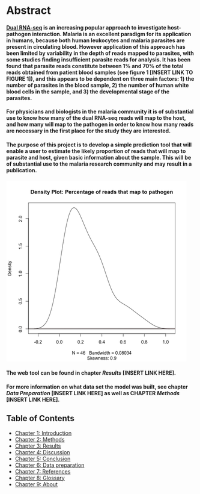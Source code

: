 # Abstract

#### [Dual RNA-seq](http://journals.plos.org/plospathogens/article?id=10.1371/journal.ppat.1006033 "Why dual RNA-Seq data?") is an increasing popular approach to investigate host-pathogen interaction. Malaria is an excellent paradigm for its application in humans, because both human leukocytes and malaria parasites are present in circulating blood. However application of this approach has been limited by variability in the depth of reads mapped to parasites, with some studies finding insufficient parasite reads for analysis. It has been found that parasite reads constitute between 1% and 70% of the total reads obtained from patient blood samples (see figure 1 [INSERT LINK TO FIGURE 1]), and this appears to be dependent on three main factors: 1) the number of parasites in the blood sample, 2) the number of human white blood cells in the sample, and 3) the developmental stage of the parasites. 
#### For physicians and biologists in the malaria community it is of substantial use to know how many of the dual RNA-seq reads will map to the host, and how many will map to the pathogen in order to know how many reads are necessary in the first place for the study they are interested. 
#### The purpose of this project is to develop a simple prediction tool that will enable a user to estimate the likely proportion of reads that will map to parasite and host, given basic information about the sample. This will be of substantial use to the malaria research community and may result in a publication.


![alt text][density]


<!--
<img src="https://github.com/burfel/malaria-prediction/blob/master/shinyapp2/img/pathogen-read-density.png"
     alt="Markdown Monster icon"
     style="float: left; margin-right: 10px;" />
-->

#### The web tool can be found in chapter _Results_ [INSERT LINK HERE]. 
#### For more information on what data set the model was built, see chapter _Data Preparation_ [INSERT LINK HERE] as well as CHAPTER _Methods_ [INSERT LINK HERE].


## Table of Contents
  * [Chapter 1: Introduction](#chapter-1)
  * [Chapter 2: Methods](#chapter-2)
  * [Chapter 3: Results](#chapter-3) 
  * [Chapter 4: Discussion](#chapter-4) 
  * [Chapter 5: Conclusion](#chapter-5) 
  * [Chapter 6: Data preparation](#chapter-6) 
  * [Chapter 7: References](#chapter-7) 
  * [Chapter 8: Glossary](#chapter-8) 
  * [Chapter 9: About](#chapter-9) 

[density]: ../img/pathogen-read-density.png "Density plot visualising the variation of reads that map to the pathogen"

<!---
<div>
###A title using myStyle.css {.bigbaseline}
</div>

# Big chapter 1
## chapter A
## chapter B
# Big chapter 2
## chapter A

--->
